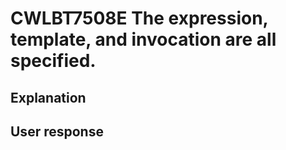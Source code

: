 # CWLBT7508E The expression, template, and invocation are all specified.

## Explanation

## User response